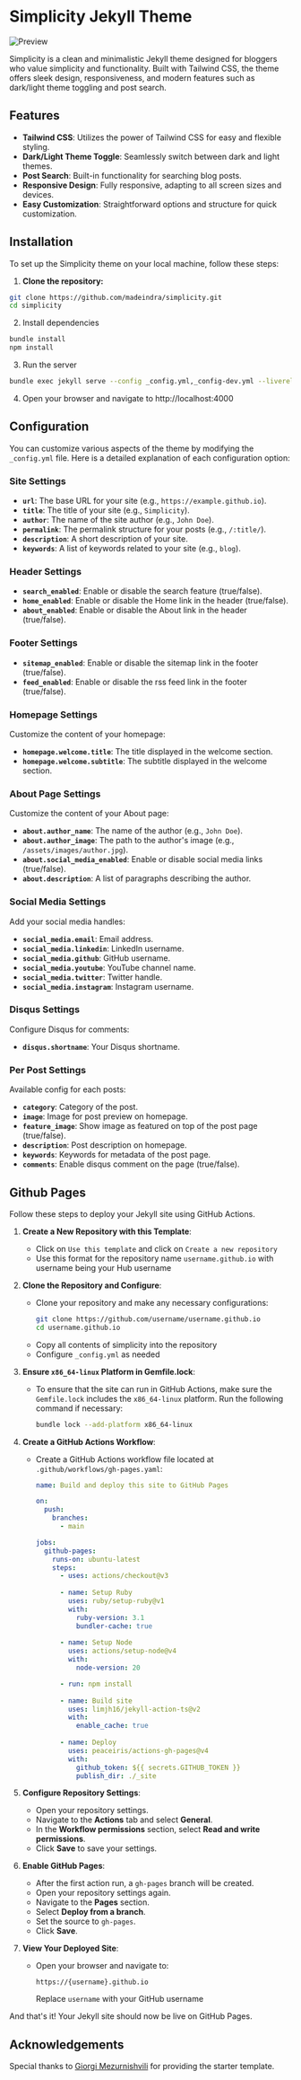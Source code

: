 # Simplicity Jekyll Theme

![Preview](/preview.png)

Simplicity is a clean and minimalistic Jekyll theme designed for bloggers who value simplicity and functionality. Built with Tailwind CSS, the theme offers sleek design, responsiveness, and modern features such as dark/light theme toggling and post search.

## Features

- **Tailwind CSS**: Utilizes the power of Tailwind CSS for easy and flexible styling.
- **Dark/Light Theme Toggle**: Seamlessly switch between dark and light themes.
- **Post Search**: Built-in functionality for searching blog posts.
- **Responsive Design**: Fully responsive, adapting to all screen sizes and devices.
- **Easy Customization**: Straightforward options and structure for quick customization.

## Installation

To set up the Simplicity theme on your local machine, follow these steps:

1. **Clone the repository:**

```bash
git clone https://github.com/madeindra/simplicity.git
cd simplicity
```

2. Install dependencies

```bash
bundle install
npm install
```

3. Run the server

```bash
bundle exec jekyll serve --config _config.yml,_config-dev.yml --livereload
```

4. Open your browser and navigate to http://localhost:4000

## Configuration

You can customize various aspects of the theme by modifying the `_config.yml` file. Here is a detailed explanation of each configuration option:

### Site Settings
- **`url`**: The base URL for your site (e.g., `https://example.github.io`).
- **`title`**: The title of your site (e.g., `Simplicity`).
- **`author`**: The name of the site author (e.g., `John Doe`).
- **`permalink`**: The permalink structure for your posts (e.g., `/:title/`).
- **`description`**: A short description of your site.
- **`keywords`**: A list of keywords related to your site (e.g., `blog`).

### Header Settings
- **`search_enabled`**: Enable or disable the search feature (true/false).
- **`home_enabled`**: Enable or disable the Home link in the header (true/false).
- **`about_enabled`**: Enable or disable the About link in the header (true/false).

### Footer Settings
- **`sitemap_enabled`**: Enable or disable the sitemap link in the footer (true/false).
- **`feed_enabled`**: Enable or disable the rss feed link in the footer (true/false).

### Homepage Settings
Customize the content of your homepage:
- **`homepage.welcome.title`**: The title displayed in the welcome section.
- **`homepage.welcome.subtitle`**: The subtitle displayed in the welcome section.

### About Page Settings
Customize the content of your About page:
- **`about.author_name`**: The name of the author (e.g., `John Doe`).
- **`about.author_image`**: The path to the author's image (e.g., `/assets/images/author.jpg`).
- **`about.social_media_enabled`**: Enable or disable social media links (true/false).
- **`about.description`**: A list of paragraphs describing the author.

### Social Media Settings
Add your social media handles:
- **`social_media.email`**: Email address.
- **`social_media.linkedin`**: LinkedIn username.
- **`social_media.github`**: GitHub username.
- **`social_media.youtube`**: YouTube channel name.
- **`social_media.twitter`**: Twitter handle.
- **`social_media.instagram`**: Instagram username.

### Disqus Settings
Configure Disqus for comments:
- **`disqus.shortname`**: Your Disqus shortname.

### Per Post Settings
Available config for each posts:
- **`category`**: Category of the post.
- **`image`**: Image for post preview on homepage.
- **`feature_image`**: Show image as featured on top of the post page (true/false).
- **`description`**: Post description on homepage.
- **`keywords`**: Keywords for metadata of the post page.
- **`comments`**: Enable disqus comment on the page (true/false).

## Github Pages

Follow these steps to deploy your Jekyll site using GitHub Actions.
1. **Create a New Repository with this Template**: 
   - Click on `Use this template` and click on `Create a new repository`
   - Use this format for the repository name `username.github.io` with username being your Hub username

2. **Clone the Repository and Configure**: 
   - Clone your repository and make any necessary configurations:
     ```bash
     git clone https://github.com/username/username.github.io
     cd username.github.io
     ```
   - Copy all contents of simplicity into the repository
   - Configure `_config.yml` as needed

3. **Ensure `x86_64-linux` Platform in Gemfile.lock**:
   - To ensure that the site can run in GitHub Actions, make sure the `Gemfile.lock` includes the `x86_64-linux` platform. Run the following command if necessary:
     ```bash
     bundle lock --add-platform x86_64-linux
     ```

4. **Create a GitHub Actions Workflow**: 
   - Create a GitHub Actions workflow file located at `.github/workflows/gh-pages.yaml`:
     ```yaml
     name: Build and deploy this site to GitHub Pages

     on:
       push:
         branches:
           - main

     jobs:
       github-pages:
         runs-on: ubuntu-latest
         steps:
           - uses: actions/checkout@v3
           
           - name: Setup Ruby
             uses: ruby/setup-ruby@v1
             with:
               ruby-version: 3.1
               bundler-cache: true
           
           - name: Setup Node
             uses: actions/setup-node@v4
             with:
               node-version: 20

           - run: npm install
           
           - name: Build site
             uses: limjh16/jekyll-action-ts@v2
             with:
               enable_cache: true
           
           - name: Deploy
             uses: peaceiris/actions-gh-pages@v4
             with:
               github_token: ${{ secrets.GITHUB_TOKEN }}
               publish_dir: ./_site
     ```

5. **Configure Repository Settings**:
   - Open your repository settings.
   - Navigate to the **Actions** tab and select **General**.
   - In the **Workflow permissions** section, select **Read and write permissions**.
   - Click **Save** to save your settings.

6. **Enable GitHub Pages**:
   - After the first action run, a `gh-pages` branch will be created.
   - Open your repository settings again.
   - Navigate to the **Pages** section.
   - Select **Deploy from a branch**.
   - Set the source to `gh-pages`.
   - Click **Save**.

7. **View Your Deployed Site**:
   - Open your browser and navigate to:
     ```
     https://{username}.github.io
     ```
     Replace `username` with your GitHub username

And that's it! Your Jekyll site should now be live on GitHub Pages.

## Acknowledgements

Special thanks to [Giorgi Mezurnishvili](https://mzrn.sh/) for providing the starter template.